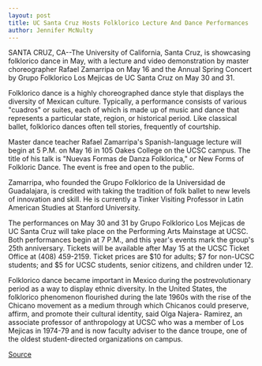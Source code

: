 ```yaml
---
layout: post
title: UC Santa Cruz Hosts Folklorico Lecture And Dance Performances
author: Jennifer McNulty
---
```


SANTA CRUZ, CA--The University of California, Santa Cruz, is showcasing  folklorico dance in May, with a lecture and video demonstration by master  choreographer Rafael Zamarripa on May 16 and the Annual Spring Concert by  Grupo Folklorico Los Mejicas de UC Santa Cruz on May 30 and 31.

Folklorico dance is a highly choreographed dance style that displays the  diversity of Mexican culture. Typically, a performance consists of various  "cuadros" or suites, each of which is made up of music and dance that  represents a particular state, region, or historical period. Like classical  ballet, folklorico dances often tell stories, frequently of courtship.

Master dance teacher Rafael Zamarripa's Spanish-language lecture will  begin at 5 P.M. on May 16 in 105 Oakes College on the UCSC campus. The title  of his talk is "Nuevas Formas de Danza Folklorica," or New Forms of Folkloric  Dance. The event is free and open to the public.

Zamarripa, who founded the Grupo Folklorico de la Universidad de  Guadalajara, is credited with taking the tradition of folk ballet to new levels  of innovation and skill. He is currently a Tinker Visiting Professor in Latin  American Studies at Stanford University.

The performances on May 30 and 31 by Grupo Folklorico Los Mejicas de  UC Santa Cruz will take place on the Performing Arts Mainstage at UCSC. Both  performances begin at 7 P.M., and this year's events mark the group's 25th  anniversary. Tickets will be available after May 15 at the UCSC Ticket Office  at (408) 459-2159. Ticket prices are $10 for adults; $7 for non-UCSC  students; and $5 for UCSC students, senior citizens, and children under 12.

Folklorico dance became important in Mexico during the  postrevolutionary period as a way to display ethnic diversity. In the United  States, the folklorico phenomenon flourished during the late 1960s with the  rise of the Chicano movement as a medium through which Chicanos could  preserve, affirm, and promote their cultural identity, said Olga Najera- Ramirez, an associate professor of anthropology at UCSC who was a member  of Los Mejicas in 1974-79 and is now faculty adviser to the dance troupe, one  of the oldest student-directed organizations on campus.

[Source](http://www1.ucsc.edu/news_events/press_releases/archive/96-97/05-97/050297-UCSC_hosts_Folklori.html "Permalink to 050297-UCSC_hosts_Folklori")